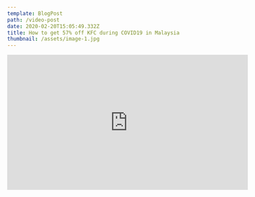 ```yaml
---
template: BlogPost
path: /video-post
date: 2020-02-20T15:05:49.332Z
title: How to get 57% off KFC during COVID19 in Malaysia
thumbnail: /assets/image-1.jpg
---
```

<iframe width="560" height="315" src="https://www.youtube.com/embed/VfBfO_BujVU" frameborder="0" allow="accelerometer; autoplay; encrypted-media; gyroscope; picture-in-picture" allowfullscreen></iframe>
